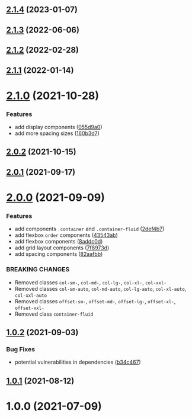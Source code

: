 ## [2.1.4](https://github.com/valmisson/gridi/compare/v2.1.3...v2.1.4) (2023-01-07)



## [2.1.3](https://github.com/valmisson/gridi/compare/v2.1.2...v2.1.3) (2022-06-06)



## [2.1.2](https://github.com/valmisson/gridi/compare/v2.1.1...v2.1.2) (2022-02-28)



## [2.1.1](https://github.com/valmisson/gridi/compare/v2.1.0...v2.1.1) (2022-01-14)



# [2.1.0](https://github.com/valmisson/gridi/compare/v2.0.2...v2.1.0) (2021-10-28)


### Features

* add display components ([055d9a0](https://github.com/valmisson/gridi/commit/055d9a08f5a7c5c355801adbb6bb54c2fd6ceb32))
* add more spacing sizes ([160b3d7](https://github.com/valmisson/gridi/commit/160b3d719cec4bf9d598784ad8cbda483c94db2f))



## [2.0.2](https://github.com/valmisson/gridi/compare/v2.0.1...v2.0.2) (2021-10-15)



## [2.0.1](https://github.com/valmisson/gridi/compare/v2.0.0...v2.0.1) (2021-09-17)


# [2.0.0](https://github.com/valmisson/gridi/compare/v1.0.0...v2.0.0) (2021-09-09)


### Features

* add components `.container` and `.container-fluid` ([2def4b7](https://github.com/valmisson/gridi/commit/2def4b7eca81e9965f835160e9d02b7a455a9aaf))
* add flexbox `order` components ([43543ab](https://github.com/valmisson/gridi/commit/43543abb0c51534eef1209587f7ab053af16317c))
* add flexbox components ([8addc0d](https://github.com/valmisson/gridi/commit/8addc0d8ef5f54000b037eb390863e536b358eb4))
* add grid layout components ([7f8973d](https://github.com/valmisson/gridi/commit/7f8973d89304656c236b42248b2324c9cd3ba735))
* add spacing components ([82aafbb](https://github.com/valmisson/gridi/commit/82aafbbfca4dbdbfcf0b7069a6c05d2ceb37138c))

### BREAKING CHANGES

* Removed classes `col-sm-`, `col-md-`, `col-lg-`, `col-xl-`, `col-xxl-`
* Removed classes `col-sm-auto`, `col-md-auto`, `col-lg-auto`, `col-xl-auto`, `col-xxl-auto`
* Removed classes `offset-sm-`, `offset-md-`, `offset-lg-`, `offset-xl-`, `offset-xxl-`
* Removed class `container-fluid`


## [1.0.2](https://github.com/valmisson/gridi/compare/v1.0.1...v1.0.2) (2021-09-03)


### Bug Fixes

* potential vulnerabilities in dependencies ([b34c467](https://github.com/valmisson/gridi/commit/b34c46797628630d5d7df78905beb936e0b2d7de))



## [1.0.1](https://github.com/valmisson/gridi/compare/v1.0.0...v1.0.1) (2021-08-12)



# 1.0.0 (2021-07-09)



